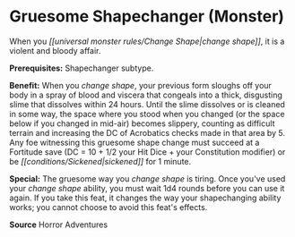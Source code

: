 ﻿---
cssclass: [feats]

---
# Gruesome Shapechanger (Monster)

When you _[[universal monster rules/Change Shape|change shape]]_, it is a violent and bloody affair.

**Prerequisites:** Shapechanger subtype.

**Benefit:** When you _change shape_, your previous form sloughs off your body in a spray of blood and viscera that congeals into a thick, disgusting slime that dissolves within 24 hours. Until the slime dissolves or is cleaned in some way, the space where you stood when you changed (or the space below if you changed in mid-air) becomes slippery, counting as difficult terrain and increasing the DC of Acrobatics checks made in that area by 5. Any foe witnessing this gruesome shape change must succeed at a Fortitude save (DC = 10 + 1/2 your Hit Dice + your Constitution modifier) or be _[[conditions/Sickened|sickened]]_ for 1 minute.

**Special:** The gruesome way you _change shape_ is tiring. Once you've used your _change shape_ ability, you must wait 1d4 rounds before you can use it again. If you take this feat, it changes the way your shapechanging ability works; you cannot choose to avoid this feat's effects.

**Source** Horror Adventures
